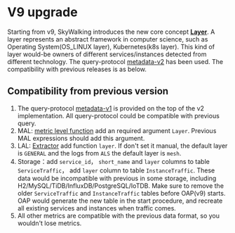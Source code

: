 # V9 upgrade
Starting from v9, SkyWalking introduces the new core concept [**Layer**](../../../oap-server/server-core/src/main/java/org/apache/skywalking/oap/server/core/analysis/Layer.java).
A layer represents an abstract framework in computer science, such as Operating System(OS_LINUX layer),
Kubernetes(k8s layer). This kind of layer would-be owners of different services/instances detected from different technology.
The query-protocol [metadata-v2](https://github.com/apache/skywalking-query-protocol/blob/master/metadata-v2.graphqls) has been used.
The compatibility with previous releases is as below.

## Compatibility from previous version 
1. The query-protocol [metadata-v1](https://github.com/apache/skywalking-query-protocol/blob/master/metadata.graphqls) is provided on the top of the v2 implementation.
   All query-protocol could be compatible with previous query.
2. MAL: [metric level function](../../../docs/en/concepts-and-designs/mal.md) add an required argument `Layer`. Previous MAL expressions should add this argument.
3. LAL: [Extractor](../../../docs/en/concepts-and-designs/lal.md) add function `layer`. If don't set it manual, the default layer is `GENERAL` and the logs from `ALS` the
   default layer is `mesh`.
4. Storage：add `service_id`， `short_name` and `layer` columns to table `ServiceTraffic`， add `layer` column to table `InstanceTraffic`.
   These data would be incompatible with previous in some storage, including H2/MySQL/TiDB/InfluxDB/PostgreSQL/IoTDB.
   Make sure to remove the older `ServiceTraffic` and `InstanceTraffic` tables before OAP(v9) starts. 
   OAP would generate the new table in the start procedure, and recreate all existing services and instances when traffic comes.
5. All other metrics are compatible with the previous data format, so you wouldn't lose metrics.
